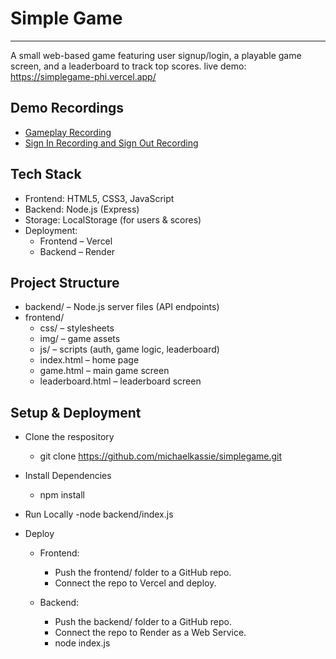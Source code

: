 # Simple Game
-------------

A small web-based game featuring user signup/login, a playable game screen, and a leaderboard to track top scores. 
live demo: https://simplegame-phi.vercel.app/

## Demo Recordings
- [Gameplay Recording](assets/playandstore.mov)
- [Sign In Recording and Sign Out Recording](assets/signuplogin.mov)

## Tech Stack  
- Frontend: HTML5, CSS3, JavaScript  
- Backend: Node.js (Express)  
- Storage: LocalStorage (for users & scores)  
- Deployment:  
  - Frontend – Vercel  
  - Backend – Render  

## Project Structure  
- backend/ – Node.js server files (API endpoints)  
- frontend/  
  - css/ – stylesheets  
  - img/ – game assets  
  - js/ – scripts (auth, game logic, leaderboard)  
  - index.html – home page  
  - game.html – main game screen  
  - leaderboard.html – leaderboard screen  

## Setup & Deployment 
  - Clone the respository
    - git clone https://github.com/michaelkassie/simplegame.git 

  - Install Dependencies
    - npm install 

  - Run Locally
    -node backend/index.js

  - Deploy
    - Frontend:
      - Push the frontend/ folder to a GitHub repo.
      - Connect the repo to Vercel and deploy.
        
    - Backend:
      - Push the backend/ folder to a GitHub repo.
      - Connect the repo to Render as a Web Service.
      - node index.js
        


    



